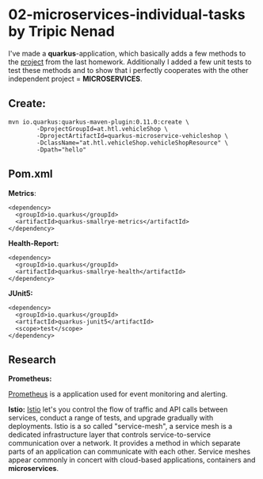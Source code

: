 ﻿# 02-microservices-individual-tasks by Tripic Nenad
I've made a **quarkus**-application, which basically adds a few methods to the [project](https://github.com/1920-5bhif-nvs/01-assignment-quarkus-jpa-TripicNenad) from the last homework. Additionally I added a few unit tests to test these methods and to show that i perfectly cooperates with the other independent project = **MICROSERVICES**.

## Create:

```
mvn io.quarkus:quarkus-maven-plugin:0.11.0:create \
        -DprojectGroupId=at.htl.vehicleShop \
        -DprojectArtifactId=quarkus-microservice-vehicleshop \
        -DclassName="at.htl.vehicleShop.vehicleShopResource" \
		-Dpath="hello"
```

##	Pom.xml
**Metrics**:

    <dependency>  
	  <groupId>io.quarkus</groupId>  
	  <artifactId>quarkus-smallrye-metrics</artifactId>  
	</dependency>

**Health-Report:**

    <dependency>  
	  <groupId>io.quarkus</groupId>  
	  <artifactId>quarkus-smallrye-health</artifactId>  
	</dependency>

**JUnit5:**

    <dependency>  
	  <groupId>io.quarkus</groupId>  
	  <artifactId>quarkus-junit5</artifactId>  
	  <scope>test</scope>  
	</dependency>

## Research
**Prometheus:**

   [Prometheus](https://github.com/prometheus) is a application used for event monitoring and alerting.



**Istio:**
[Istio](https://istio.io/) let's you control the flow of traffic and API calls between services, conduct a range of tests, and upgrade gradually with deployments. Istio is a so called "service-mesh", a service mesh is a dedicated infrastructure layer that controls service-to-service communication over a network. It provides a method in which separate parts of an application can communicate with each other. Service meshes appear commonly in concert with cloud-based applications, containers and **microservices**.


